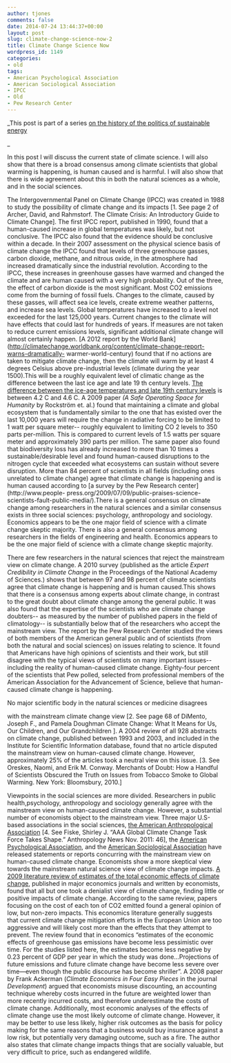 ```yaml
---
author: tjones
comments: false
date: 2014-07-24 13:44:37+00:00
layout: post
slug: climate-change-science-now-2
title: Climate Change Science Now
wordpress_id: 1149
categories:
- old
tags:
- American Psychological Association
- American Sociological Association
- IPCC
- Old
- Pew Research Center
---
```


_This post is part of a series [on the history of the politics of sustainable energy](https://theojones.name/index.php/blog-post-series-on-the-history-of-sustainable-energy-and-climate-change-politics/)   

_

In this post I will discuss the current state of climate science. I will also show that there is a broad consensus among climate scientists that global warming is happening, is human caused and is harmful. I will also show that there is wide agreement about this in both the natural sciences as a whole, and in the social sciences.

The Intergovernmental Panel on Climate Change (IPCC) was created in 1988 to study the possibility of climate change and its impacts [1. See page 2 of Archer, David, and Rahmstorf. The Climate Crisis: An Introductory Guide to Climate Change]. The first IPCC report, published in 1990, found that a human-caused increase in global temperatures was likely, but not conclusive. The IPCC also found that the evidence should be conclusive within a decade. In their 2007 assessment on the physical science basis of climate change the IPCC found that levels of three greenhouse gasses, carbon dioxide, methane, and nitrous oxide, in the atmosphere had increased dramatically since the industrial revolution. According to the IPCC, these increases in greenhouse gasses have warmed and changed the climate and are human caused with a very high probability. Out of the three, the effect of carbon dioxide is the most significant. Most CO2 emissions come from the burning of fossil fuels. Changes to the climate, caused by these gasses, will affect sea ice levels, create extreme weather patterns, and increase sea levels. Global temperatures have increased to a level not exceeded for the last 125,000 years. Current changes to the climate will have effects that could last for hundreds of years. If measures are not taken to reduce current emissions levels, significant additional climate change will almost certainly happen. [A 2012 report by the World Bank](http://climatechange.worldbank.org/content/climate-change-report-warns-dramatically- warmer-world-century) found that if no actions are taken to mitigate climate change, then the climate will warm by at least 4 degrees Celsius above pre-industrial levels (climate during the year 1500).This will be a roughly equivalent level of climatic change as the difference between the last ice age and late 19 th century levels. [The difference between the ice-age temperatures and late 19th century levels](http://www.exploratorium.edu/climate/primer/index.html) is between 4.2 C and 4.6 C. A 2009 paper _(A Safe Operating Space for Humanity_ by Rockström et. al.) found that maintaining a climate and global ecosystem that is fundamentally similar to the one that has existed over the last 10,000 years will require the change in radiative forcing to be limited to 1 watt per square meter-- roughly equivalent to limiting CO 2 levels to 350 parts per-million. This is compared to current levels of 1.5 watts per square meter and approximately 390 parts per million. The same paper also found that biodiversity loss has already increased to more than 10 times a sustainable/desirable level and found human-caused disruptions to the nitrogen cycle that exceeded what ecosystems can sustain without severe disruption. More than 84 percent of scientists in all fields (including ones unrelated to climate change) agree that climate change is happening and is human caused according to [a survey by the Pew Research center](http://www.people- press.org/2009/07/09/public-praises-science-scientists-fault-public-media/).There is a general consensus on climate change among researchers in the natural sciences and a similar consensus exists in three social sciences: psychology, anthropology and sociology. Economics appears to be the one major field of science with a climate change skeptic majority. There is also a general consensus among researchers in the fields of engineering and health. Economics appears to be the one major field of science with a climate change skeptic majority.

There are few researchers in the natural sciences that reject the mainstream view on climate change. A 2010 survey (published as the article _Expert Credibility in Climate Change_ in the Proceedings of the National Academy of Sciences.) shows that between 97 and 98 percent of climate scientists agree that climate change is happening and is human caused.This shows that there is a consensus among experts about climate change, in contrast to the great doubt about climate change among the general public. It was also found that the expertise of the scientists who are climate change doubters-- as measured by the number of published papers in the field of climatology-- is substantially below that of the researchers who accept the mainstream view. The report by the Pew Research Center studied the views of both members of the American general public and of scientists (from both the natural and social sciences) on issues relating to science. It found that Americans have high opinions of scientists and their work, but still disagree with the typical views of scientists on many important issues-- including the reality of human-caused climate change. Eighty-four percent of the scientists that Pew polled, selected from professional members of the American Association for the Advancement of Science, believe that human-caused climate change is happening.

No major scientific body in the natural sciences or medicine disagrees   

with the mainstream climate change view [2. See page 68 of DiMento, Joseph F., and Pamela Doughman Climate Change: What It Means for Us, Our Children, and Our Grandchildren ]. A 2004 review of all 928 abstracts on climate change, published between 1993 and 2003, and included in the Institute for Scientific Information database, found that no article disputed the mainstream view on human-caused climate change. However, approximately 25% of the articles took a neutral view on this issue. [3. See Oreskes, Naomi, and Erik M. Conway. Merchants of Doubt: How a Handful of Scientists Obscured the Truth on Issues from Tobacco Smoke to Global Warming. New York: Bloomsbury, 2010.]

Viewpoints in the social sciences are more divided. Researchers in public health,psychology, anthropology and sociology generally agree with the mainstream view on human-caused climate change. However, a substantial number of economists object to the mainstream view. Three major U.S-based associations in the social sciences, [the American Anthropological Association](http://www.aaanet.org/cmtes/commissions/CCTF/gcctf.cfm) [4. See Fiske, Shirley J. “AAA Global Climate Change Task Force Takes Shape.” Anthropology News Nov. 2011: 46], the [American Psychological Association](http://www.apa.org/science/about/publications/climate-change.aspx), and the [American Sociological Association](http://www.asanet.org/about/taskforces/sociology_and_global_climate_change.cfm) have released statements or reports concurring with the mainstream view on human-caused climate change. Economists show a more skeptical view towards the mainstream natural science view of climate change impacts. [A 2009 literature review of estimates of the total economic effects of climate change](http://pubs.aeaweb.org/doi/pdfplus/10.1257/jep.23.2.29), published in major economics journals and written by economists, found that all but one took a denialist view of climate change, finding little or positive impacts of climate change. According to the same review, papers focusing on the cost of each ton of CO2 emitted found a general opinion of low, but non-zero impacts. This economics literature generally suggests that current climate change mitigation efforts in the European Union are too aggressive and will likely cost more than the effects that they attempt to prevent. The review found that in economics “estimates of the economic effects of greenhouse gas emissions have become less pessimistic over time. For the studies listed here, the estimates become less negative by 0.23 percent of GDP per year in which the study was done...Projections of future emissions and future climate change have become less severe over time—even though the public discourse has become shriller”. A 2008 paper by Frank Ackerman (_Climate Economics in Four Easy Pieces_ in the journal _Development_) argued that economists misuse discounting, an accounting technique whereby costs incurred in the future are weighted lower than more recently incurred costs, and therefore underestimate the costs of climate change. Additionally, most economic analyses of the effects of climate change use the most likely outcome of climate change. However, it may be better to use less likely, higher risk outcomes as the basis for policy making for the same reasons that a business would buy insurance against a low risk, but potentially very damaging outcome, such as a fire. The author also states that climate change impacts things that are socially valuable, but very difficult to price, such as endangered wildlife.
